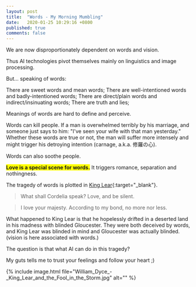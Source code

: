 ```yaml
---
layout: post
title:  "Words - My Morning Mumbling"
date:   2020-01-25 10:29:16 +0800
published: true
comments: false
---
```

We are now disproportionately dependent on words and vision.

Thus AI technologies pivot themselves mainly on linguistics and image processing.

But... speaking of words:

There are sweet words and mean words;
There are well-intentioned words and badly-intentioned words;
There are direct/plain words and indirect/insinuating words;
There are truth and lies;

Meanings of words are hard to define and perceive.

Words can kill people. If a man is overwhelmed terribly by his marriage, and someone just says to him: "I've seen your wife with that man yesterday." Whether these words are true or not, the man will suffer more intensely and might trigger his detroying intention (carnage, a.k.a. 修羅の心).

Words can also soothe people.

<span style="background-color: #FFFF00; "><b>Love is a special scene for words.</b></span> It triggers romance, separation and nothingness.

The tragedy of words is plotted in [King Lear](https://en.wikipedia.org/wiki/King_Lear){:target="_blank"}. 

> What shall Cordelia speak?
> Love, and be silent.

> I love your majesty.
> According to my bond, no more nor less. 

What happened to King Lear is that he hopelessly drifted in a deserted land in his madness with blinded Gloucester. They were both deceived by words, and King Lear was blinded in mind and Gloucester was actually blinded. (vision is here associated with words.)

The question is that what AI can do in this tragedy?

My guts tells me to trust your feelings and follow your heart ;)

{% include image.html file="William_Dyce_-_King_Lear_and_the_Fool_in_the_Storm.jpg" alt="" %}








